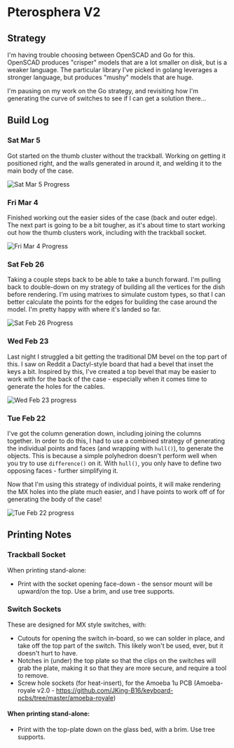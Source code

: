 # Pterosphera V2

## Strategy
I'm having trouble choosing between OpenSCAD and Go for this.  OpenSCAD produces "crisper" models that are a lot smaller on disk, but is a weaker language.  The particular library I've picked in golang leverages a stronger language, but produces "mushy" models that are huge.

I'm pausing on my work on the Go strategy, and revisiting how I'm generating the curve of switches to see if I can get a solution there...

## Build Log

### Sat Mar 5

Got started on the thumb cluster without the trackball.  Working on getting it positioned right, and the walls generated
in around it, and welding it to the main body of the case.

![Sat Mar 5 Progress](docs/build_log/2022-03-05_20-57-27.png)

### Fri Mar 4

Finished working out the easier sides of the case (back and outer edge).  The next part is going to be a bit tougher,
as it's about time to start working out how the thumb clusters work, including with the trackball socket.

![Fri Mar 4 Progress](docs/build_log/2022-03-04_16-45-36.png)

### Sat Feb 26

Taking a couple steps back to be able to take a bunch forward.  I'm pulling back to double-down on my strategy of building
all the vertices for the dish before rendering.  I'm using matrixes to simulate custom types, so that I can better calculate
the points for the edges for building the case around the model.  I'm pretty happy with where it's landed so far.

![Sat Feb 26 Progress](docs/build_log/2022-02-26_13-18-03.png)

### Wed Feb 23

Last night I struggled a bit getting the traditional DM bevel on the top part of this.  I saw on Reddit a Dactyl-style board that had a bevel that inset the keys a bit.  Inspired by this, I've created a top bevel that may be easier to work with for the back of the case - especially when it comes time to generate the holes for the cables.

![Wed Feb 23 progress](docs/build_log/2022-02-23_09-02-37.png)

### Tue Feb 22

I've got the column generation down, including joining the columns together.  In order to do this, I had to use a combined strategy of generating the individual points and faces (and wrapping with `hull()`), to generate the objects.  This is because a simple polyhedron doesn't perform well when you try to use `difference()` on it.  With `hull()`, you only have to define two opposing faces - further simplifying it.

Now that I'm using this strategy of individual points, it will make rendering the MX holes into the plate much easier, and I have points to work off of for generating the body of the case!

![Tue Feb 22 progress](docs/build_log/2022-02-22_11-11-55.png)

## Printing Notes

### Trackball Socket
When printing stand-alone:

  * Print with the socket opening face-down - the sensor mount will be upward/on the top.  Use a brim, and use tree supports.

### Switch Sockets
These are designed for MX style switches, with:

  * Cutouts for opening the switch in-board, so we can solder in place, and take off the top part of the switch.  This likely won't be used, ever, but it doesn't hurt to have.
  * Notches in (under) the top plate so that the clips on the switches will grab the plate, making it so that they are more secure, and require a tool to remove.
  * Screw hole sockets (for heat-insert), for the Amoeba 1u PCB (Amoeba-royale v2.0 - https://github.com/JKing-B16/keyboard-pcbs/tree/master/amoeba-royale)

#### When printing stand-alone:

  * Print with the top-plate down on the glass bed, with a brim.  Use tree supports.
